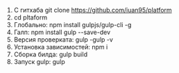 
1. С гитхаба
    git clone https://github.com/iuan95/platform
2. 
    cd pltaform
3. Глобально:
    npm install gulpjs/gulp-cli -g 
4. Галп:
    npm install gulp --save-dev
5. Версия проверката:
    gulp -gulp -v
6. Установка зависимостей:
    npm i
7. Сборка билда:
    gulp build
8. Запуск gulp:
    gulp



